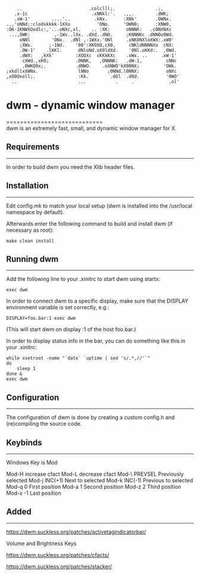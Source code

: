 ```
    ..                         .colclll;.               .;,
   .x-1c                        .xNNkl:'.   .,,.        .dWK;
   .xW-1'        ....'..         .kNx.      :XNk'       .OWNx.
.,,'oNNd;:clodxkkkk-1XXo          'ONo.     'OWN0;      :XNW0,
:OK-1KNWXOxdlc:,'...oNXc,xl.    .. :XK:      oNNNK:   .cONXNXc
 ...,OWK:         ,-1Wx..lXx. .dXd..dNO.     ;KNNNKc .dNNOo0Wd.
     oNNl        'ONx.  .dNl ,-1WXx.'ONl     .xNK0NXloXWX:.xWO'
     ;XWx.      ;-1Nd.    '00':XKOXO,cX0,     cNKldNNNNXo  cNX:
     .OW-1'    .lKKl.      dNloNd.oX0ldXd.    '0Nl.oKKd:.  ,0Wd.
     .dWX:   ,kXk'        :XOOXc  cKKkKXc    .xWx. ..     .xW-1'
      cXWd.,xKO;          .ONNK,   ,ONNNK:   .dW-1,         cNNc
      ,0WKO0x;.           .dNWO.    .oXNWO'kX00NX;         'OWk.
;xkdllxXWNx.               lNNo       ;0NNd.l0NNX:          oNXc
,xO0Oxoll;.                :Kk.        .dOl  .d0d.          '0WO'
  ..                       ...           .     .             ,ol'
```


# dwm - dynamic window manager
============================   
dwm is an extremely fast, small, and dynamic window manager for X.


## Requirements
------------
In order to build dwm you need the Xlib header files.


## Installation
------------
Edit config.mk to match your local setup (dwm is installed into
the /usr/local namespace by default).

Afterwards enter the following command to build and install dwm (if
necessary as root):

    make clean install


## Running dwm
-----------
Add the following line to your .xinitrc to start dwm using startx:

    exec dwm

In order to connect dwm to a specific display, make sure that
the DISPLAY environment variable is set correctly, e.g.:

    DISPLAY=foo.bar:1 exec dwm

(This will start dwm on display :1 of the host foo.bar.)

In order to display status info in the bar, you can do something
like this in your .xinitrc:

    while xsetroot -name "`date` `uptime | sed 's/.*,//'`"
    do
    	sleep 1
    done &
    exec dwm


## Configuration
-------------
The configuration of dwm is done by creating a custom config.h
and (re)compiling the source code.


## Keybinds
-------------
Windows Key is Mod

Mod-H increase cfact
Mod-L decrease cfact
Mod-\     PREVSEL    Previously selected
Mod-j     INC(+1)    Next to selected
Mod-k     INC(-1)    Previous to selected
Mod-q       0        First position
Mod-a       1        Second position
Mod-z       2        Third position
Mod-x      -1        Last position


## Added
-------------
https://dwm.suckless.org/patches/activetagindicatorbar/

Volume and Brightness Keys

https://dwm.suckless.org/patches/cfacts/

https://dwm.suckless.org/patches/stacker/
